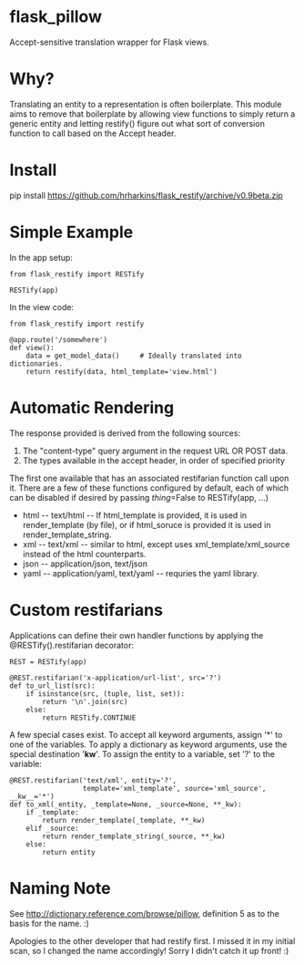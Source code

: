 flask_pillow
============

Accept-sensitive translation wrapper for Flask views.

Why?
====

Translating an entity to a representation is often boilerplate.  This
module aims to remove that boilerplate by allowing view functions to simply
return a generic entity and letting restify() figure out what sort of
conversion function to call based on the Accept header.

Install
=======

pip install https://github.com/hrharkins/flask_restify/archive/v0.9beta.zip

Simple Example
==============

In the app setup:

    from flask_restify import RESTify
    
    RESTify(app)

In the view code:

    from flask_restify import restify

    @app.route('/somewhere')
    def view():
        data = get_model_data()     # Ideally translated into dictionaries.
        return restify(data, html_template='view.html')

Automatic Rendering
===================

The response provided is derived from the following sources:

 1. The "content-type" query argument in the request URL OR POST data.
 1. The types available in the accept header, in order of specified priority

The first one available that has an associated restifarian function call
upon it.  There are a few of these functions configured by default, each of
which can be disabled if desired by passing *thing*=False to RESTify(app,
...)

 * html -- text/html -- If html_template is provided, it is used in 
    render_template (by file), or if html_soruce is provided it 
    is used in render_template_string.
 * xml -- text/xml -- similar to html, except uses xml_template/xml_source
    instead of the html counterparts.
 * json -- application/json, text/json
 * yaml -- application/yaml, text/yaml -- requries the yaml library.

Custom restifarians
===================

Applications can define their own handler functions by applying the
@RESTify().restifarian decorator:

    REST = RESTify(app)

    @REST.restifarian('x-application/url-list', src='?')
    def to_url_list(src):
        if isinstance(src, (tuple, list, set)):
            return '\n'.join(src)
        else:
            return RESTify.CONTINUE

A few special cases exist.  To accept all keyword arguments, assign '*' to
one of the variables.  To apply a dictionary as keyword arguments, use the
special destination '__kw__'.  To assign the entity to a variable, set '?'
to the variable:

    @REST.restifarian('text/xml', entity='?', 
                      template='xml_template', source='xml_source', __kw__='*')
    def to_xml(_entity, _template=None, _source=None, **_kw):
        if _template:
            return render_template(_template, **_kw)
        elif _source:
            return render_template_string(_source, **_kw)
        else:
            return entity

Naming Note
===========

See http://dictionary.reference.com/browse/pillow, definition 5 as to the
basis for the name.  :)

Apologies to the other developer that had restify first.  I missed it in my
initial scan, so I changed the name accordingly!  Sorry I didn't catch it
up front!  :)


